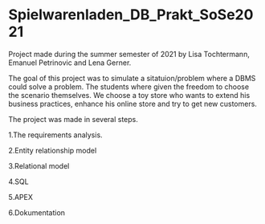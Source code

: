 # Spielwarenladen_DB_Prakt_SoSe2021
Project made during the summer semester of 2021 by Lisa Tochtermann, Emanuel Petrinovic and Lena Gerner. 

The goal of this project was to simulate a sitatuion/problem where a DBMS could solve a problem. The students where given the freedom to choose the scenario themselves. We choose a toy store who wants to extend his business practices, enhance his online store and try to get new customers. 

The project was made in several steps.

1.The requirements analysis.

2.Entity relationship model

3.Relational model

4.SQL

5.APEX

6.Dokumentation

